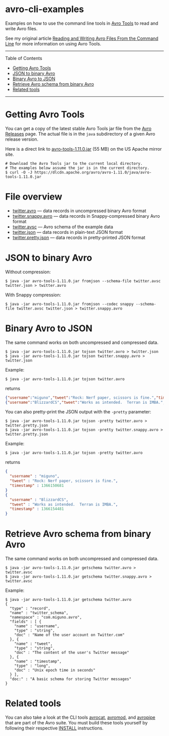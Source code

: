 # avro-cli-examples

Examples on how to use the command line tools in [Avro Tools](http://avro.apache.org/) to read and write Avro files.

See my original article
[Reading and Writing Avro Files From the Command Line](http://www.michael-noll.com/blog/2013/03/17/reading-and-writing-avro-files-from-the-command-line/#json-to-binary-avro)
for more information on using Avro Tools.

---

Table of Contents

* <a href="#prerequisites">Getting Avro Tools</a>
* <a href="#json-to-avro">JSON to binary Avro</a>
* <a href="#avro-to-json">Binary Avro to JSON</a>
* <a href="#retrieve-avro-schema">Retrieve Avro schema from binary Avro</a>
* <a href="#related-tools">Related tools</a>

---


<a name="prerequisites"></a>

# Getting Avro Tools

You can get a copy of the latest stable Avro Tools jar file from the
[Avro Releases](http://avro.apache.org/releases.html#Download) page.  The actual file is in the `java` subdirectory
of a given Avro release version.

Here is a direct link to [avro-tools-1.11.0.jar](https://dlcdn.apache.org/avro/avro-1.11.0/java/avro-tools-1.11.0.jar)
(55 MB) on the US Apache mirror site.

```shell
# Download the Avro Tools jar to the current local directory.
# The examples below assume the jar is in the current directory.
$ curl -O -J https://dlcdn.apache.org/avro/avro-1.11.0/java/avro-tools-1.11.0.jar
```


# File overview

* [twitter.avro](twitter.avro)
  — data records in uncompressed binary Avro format
* [twitter.snappy.avro](twitter.snappy.avro)
  — data records in Snappy-compressed binary Avro format
* [twitter.avsc](twitter.avsc)
  — Avro schema of the example data
* [twitter.json](twitter.json)
  — data records in plain-text JSON format
* [twitter.pretty.json](twitter.pretty.json)
  — data records in pretty-printed JSON format


<a name="json-to-avro"></a>

# JSON to binary Avro

Without compression:

```shell
$ java -jar avro-tools-1.11.0.jar fromjson --schema-file twitter.avsc twitter.json > twitter.avro
```

With Snappy compression:

```shell
$ java -jar avro-tools-1.11.0.jar fromjson --codec snappy --schema-file twitter.avsc twitter.json > twitter.snappy.avro
```


<a name="avro-to-json"></a>

# Binary Avro to JSON

The same command works on both uncompressed and compressed data.

```shell
$ java -jar avro-tools-1.11.0.jar tojson twitter.avro > twitter.json
$ java -jar avro-tools-1.11.0.jar tojson twitter.snappy.avro > twitter.json
```

Example:

```shell
$ java -jar avro-tools-1.11.0.jar tojson twitter.avro
```

returns

```json
{"username":"miguno","tweet":"Rock: Nerf paper, scissors is fine.","timestamp": 1366150681 }
{"username":"BlizzardCS","tweet":"Works as intended.  Terran is IMBA.","timestamp": 1366154481 }
```

You can also pretty-print the JSON output with the  `-pretty` parameter:

    $ java -jar avro-tools-1.11.0.jar tojson -pretty twitter.avro > twitter.pretty.json
    $ java -jar avro-tools-1.11.0.jar tojson -pretty twitter.snappy.avro > twitter.pretty.json

Example:

```shell
$ java -jar avro-tools-1.11.0.jar tojson -pretty twitter.avro
```

returns

```json
{
  "username" : "miguno",
  "tweet" : "Rock: Nerf paper, scissors is fine.",
  "timestamp" : 1366150681
}
{
  "username" : "BlizzardCS",
  "tweet" : "Works as intended.  Terran is IMBA.",
  "timestamp" : 1366154481
}
```


<a name="retrieve-avro-schema"></a>

# Retrieve Avro schema from binary Avro

The same command works on both uncompressed and compressed data.

```shell
$ java -jar avro-tools-1.11.0.jar getschema twitter.avro > twitter.avsc
$ java -jar avro-tools-1.11.0.jar getschema twitter.snappy.avro > twitter.avsc
```

Example:

```shell
$ java -jar avro-tools-1.11.0.jar getschema twitter.avro
{
  "type" : "record",
  "name" : "twitter_schema",
  "namespace" : "com.miguno.avro",
  "fields" : [ {
    "name" : "username",
    "type" : "string",
    "doc" : "Name of the user account on Twitter.com"
  }, {
    "name" : "tweet",
    "type" : "string",
    "doc" : "The content of the user's Twitter message"
  }, {
    "name" : "timestamp",
    "type" : "long",
    "doc" : "Unix epoch time in seconds"
  } ],
  "doc:" : "A basic schema for storing Twitter messages"
}
```

<a name="related-tools"></a>

# Related tools

You can also take a look at the CLI tools
[avrocat](https://github.com/apache/avro/blob/trunk/lang/c/src/avrocat.c),
[avromod](https://github.com/apache/avro/blob/trunk/lang/c/src/avromod.c), and
[avropipe](https://github.com/apache/avro/blob/trunk/lang/c/src/avropipe.c) that are part of the Avro suite.
You must build these tools yourself by following their respective
[INSTALL](https://github.com/apache/avro/blob/trunk/lang/c/INSTALL) instructions.
